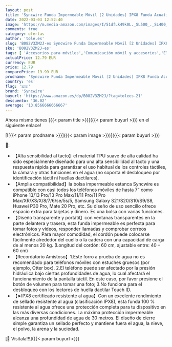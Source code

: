 ```yaml
---
layout: post
title: 'Syncwire Funda Impermeable Móvil [2 Unidades] IPX8 Funda Acuatica Movil para hasta 7 Pulgadas iPhone 12/12Pro/12Pro Max/11 /XR/8/7  Samsung Galaxy S21/10/S9  XiaoMi RedMi 9/Note 10 etc'
date: 2022-03-03 12:52:40
image: 'https://m.media-amazon.com/images/I/51dfLk49k0L._SL500_._SL400_.jpg'
comments: true
category: ofertas
author: 'tole.es'
slug: 'B082V3ZM2J-es Syncwire Funda Impermeable Móvil [2 Unidades] IPX8 Funda...'
sku: 'B082V3ZM2J-es'
tags: [ 'Accesorios para móviles','Comunicación móvil y accesorios','Electrónica','Fundas calcetín para móviles','Fundas y carcasas para teléfonos móviles','iphone','syncwire', ]
actualPrice: 12.79 EUR
currency: EUR
price: 12.79
comparePrice: 19.99 EUR
prodname: 'Syncwire Funda Impermeable Móvil [2 Unidades] IPX8 Funda Acuatica Movil para hasta 7 Pulgadas iPhone 12/12Pro/12Pro Max/11 /XR/8/7  Samsung Galaxy S21/10/S9  XiaoMi RedMi 9/Note 10 etc'
country: 'es'
flag: '🇪🇸'
brand: 'Syncwire'
buyurl: 'https://www.amazon.es/dp/B082V3ZM2J/?tag=tolees-21'
descuento: '36.02'
average: '13.8566666666667'
---
```


Ahora mismo tienes [{{< param title >}}]({{< param buyurl >}}) en el siguiente enlace!

[![{{< param prodname >}}]({{< param image >}})]({{< param buyurl >}})

🔎:

- 【Alta sensibilidad al tacto】el material TPU suave de alta calidad ha sido especialmente diseñado para una alta sensibilidad al tacto y una respuesta rápida para garantizar el uso habitual de los controles táctiles, la cámara y otras funciones en el agua (no soporta el desbloqueo por identificación táctil ni huellas dactilares).
- 【Amplia compatibilidad】la bolsa impermeable estanca Syncwire es compatible con casi todos los teléfonos móviles de hasta 7” como iPhone 13/13 Pro/13 Pro Max/11/11 Pro/11 Pro Max/XR/XS/X/8/7/6/se/5s/5, Samsung Galaxy S21/S20/S10/S9/S8, Huawei P30 Pro, Mate 20 Pro, etc. Su diseño de uso sencillo ofrece espacio extra para tarjetas y dinero. Es una bolsa con varias funciones.
- 【Diseño transparente y portátil】con ventanas transparentes en la parte delantera y trasera, esta funda impermeable es perfecta para tomar fotos y vídeos, responder llamadas y comprobar correos electrónicos. Para mayor comodidad, el cordón puede colocarse fácilmente alrededor del cuello o la cadera con una capacidad de carga de al menos 20 kg. (Longitud del cordón: 60 cm, ajustable entre: 40 – 60 cm)
- 【Recordatorio Amistoso】1.Este forro a prueba de agua no es recomendado para teléfonos móviles con estuches gruesos (por ejemplo, Otter box). 2.El teléfono puede ser afectado por la presión hidráulica bajo ciertas profundidades de agua, lo cual afectará el funcionamiento de la pantalla táctil. En este caso, por favor presione el botón de volumen para tomar una foto; 3.No funciona para el desbloqueo con los lectores de huella dactilar Touch ID.
- 【➤IPX8 certificado resistente al agua】Con un excelente rendimiento de sellado resistente al agua (clasificación IPX8), esta funda 100 % resistente al agua ofrece una protección completa para tu dispositivo en las más diversas condiciones. La máxima protección impermeable alcanza una profundidad de agua de 30 metros. El diseño de cierre simple garantiza un sellado perfecto y mantiene fuera el agua, la nieve, el polvo, la arena y la suciedad.

[🛒 Visítala!!!]({{< param buyurl >}})
